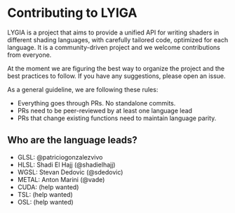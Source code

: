# Contributing to LYIGA

LYGIA is a project that aims to provide a unified API for writing shaders in different shading languages, with carefully tailored code, optimized for each language. It is a community-driven project and we welcome contributions from everyone.

At the moment we are figuring the best way to organize the project and the best practices to follow. If you have any suggestions, please open an issue.

As a general guideline, we are following these rules:

* Everything goes through PRs. No standalone commits.
* PRs need to be peer-reviewed by at least one language lead
* PRs that change existing functions need to maintain language parity.

## Who are the language leads?

* GLSL: @patriciogonzalezvivo
* HLSL: Shadi El Hajj (@shadielhajj)
* WGSL: Stevan Dedovic (@sdedovic) 
* METAL: Anton Marini (@vade)
* CUDA: (help wanted)
* TSL: (help wanted)
* OSL: (help wanted)
